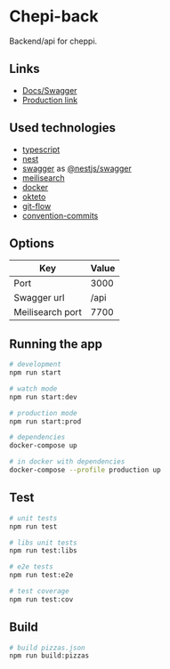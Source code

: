 # Chepi-back

Backend/api for cheppi.

## Links
* [Docs/Swagger](https://chepi-back-allohamora.cloud.okteto.net/api/)
* [Production link](https://chepi-back-allohamora.cloud.okteto.net)

## Used technologies
* [typescript](https://www.typescriptlang.org)
* [nest](https://nestjs.com)
* [swagger](https://swagger.io) as [@nestjs/swagger](https://docs.nestjs.com/openapi/introduction)
* [meilisearch](https://www.meilisearch.com)
* [docker](https://www.docker.com)
* [okteto](https://okteto.com)
* [git-flow](https://www.atlassian.com/git/tutorials/comparing-workflows/gitflow-workflow)
* [convention-commits](https://www.conventionalcommits.org/en/v1.0.0/)

## Options
|        Key       |  Value |
|------------------|--------|
| Port             |  3000  |
| Swagger url      |  /api  |
| Meilisearch port |  7700  |

## Running the app

```bash
# development
npm run start

# watch mode
npm run start:dev

# production mode
npm run start:prod

# dependencies
docker-compose up

# in docker with dependencies
docker-compose --profile production up
```

## Test

```bash
# unit tests
npm run test

# libs unit tests
npm run test:libs

# e2e tests
npm run test:e2e

# test coverage
npm run test:cov
```

## Build
```bash
# build pizzas.json
npm run build:pizzas
```
